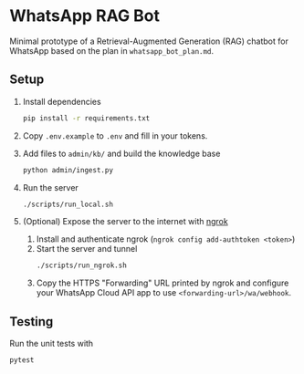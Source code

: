 # WhatsApp RAG Bot

Minimal prototype of a Retrieval-Augmented Generation (RAG) chatbot for WhatsApp based on the plan in `whatsapp_bot_plan.md`.

## Setup

1. Install dependencies
   ```bash
   pip install -r requirements.txt
   ```
2. Copy `.env.example` to `.env` and fill in your tokens.
3. Add files to `admin/kb/` and build the knowledge base
   ```bash
   python admin/ingest.py
   ```
4. Run the server
   ```bash
   ./scripts/run_local.sh
   ```
 
5. (Optional) Expose the server to the internet with [ngrok](https://ngrok.com/)
   1. Install and authenticate ngrok (`ngrok config add-authtoken <token>`)
   2. Start the server and tunnel
      ```bash
      ./scripts/run_ngrok.sh
      ```
   3. Copy the HTTPS "Forwarding" URL printed by ngrok and configure your WhatsApp Cloud API app to use `<forwarding-url>/wa/webhook`.

## Testing

Run the unit tests with
```bash
pytest
```
